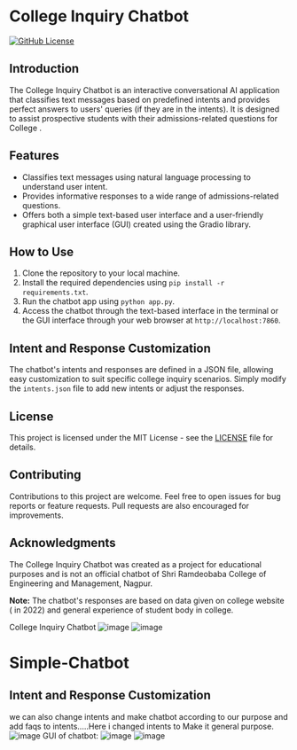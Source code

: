 # College Inquiry Chatbot

[![GitHub License](https://img.shields.io/badge/license-MIT-blue.svg)](LICENSE)

## Introduction

The College Inquiry Chatbot is an interactive conversational AI application that classifies text messages based on predefined intents and provides perfect answers to users' queries (if they are in the intents). It is designed to assist prospective students with their admissions-related questions for College .

## Features

- Classifies text messages using natural language processing to understand user intent.
- Provides informative responses to a wide range of admissions-related questions.
- Offers both a simple text-based user interface and a user-friendly graphical user interface (GUI) created using the Gradio library.

## How to Use

1. Clone the repository to your local machine.
2. Install the required dependencies using `pip install -r requirements.txt`.
3. Run the chatbot app using `python app.py`.
4. Access the chatbot through the text-based interface in the terminal or the GUI interface through your web browser at `http://localhost:7860`.

## Intent and Response Customization

The chatbot's intents and responses are defined in a JSON file, allowing easy customization to suit specific college inquiry scenarios. Simply modify the `intents.json` file to add new intents or adjust the responses.

## License

This project is licensed under the MIT License - see the [LICENSE](LICENSE) file for details.

## Contributing

Contributions to this project are welcome. Feel free to open issues for bug reports or feature requests. Pull requests are also encouraged for improvements.

## Acknowledgments

The College Inquiry Chatbot was created as a project for educational purposes and is not an official chatbot of Shri Ramdeobaba College of Engineering and Management, Nagpur.

**Note:** The chatbot's responses are based on data given on college website ( in 2022) and general experience of student body in college. 

College Inquiry Chatbot
![image](https://github.com/SejalWasule/Simple-Chatbot/assets/102143995/39b996c0-f70f-4218-93c6-7393cc79d654)
![image](https://github.com/SejalWasule/Simple-Chatbot/assets/102143995/5895d58d-591e-45bf-be85-c4e0c873ef76)

# Simple-Chatbot
## Intent and Response Customization
we can also change intents and make chatbot according to our purpose and add faqs to intents.....Here i changed intents to Make it general purpose.
![image](https://github.com/SejalWasule/Simple-Chatbot/assets/102143995/a88a9227-e038-41e1-a521-9f850264cb8d)
GUI of chatbot:
![image](https://github.com/SejalWasule/Simple-Chatbot/assets/102143995/96bbee63-ff49-4655-9176-5f258e3c5c0a)
![image](https://github.com/SejalWasule/Simple-Chatbot/assets/102143995/8edc710f-f05a-414e-b349-2f26667317f4)

